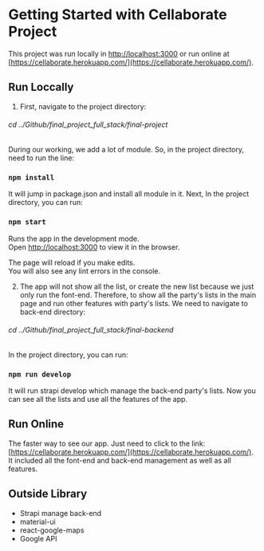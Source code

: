# Getting Started with Cellaborate Project

This project was run locally in [http://localhost:3000](http://localhost:3000) or run online at [https://cellaborate.herokuapp.com/](https://cellaborate.herokuapp.com/). 

## Run Loccally

1. First, navigate to the project directory: 
###### cd ../Github/final_project_full_stack/final-project
During our working, we add a lot of module. So, in the project directory, need to run the line:

### `npm install`

It will jump in package.json and install all module in it. Next, In the project directory, you can run:

### `npm start`

Runs the app in the development mode.\
Open [http://localhost:3000](http://localhost:3000) to view it in the browser.

The page will reload if you make edits.\
You will also see any lint errors in the console.

2. The app will not show all the list, or create the new list because we just only run the font-end. Therefore, to show all the party's lists in the main page and run other features with party's lists. We need to navigate to back-end directory:

###### cd ../Github/final_project_full_stack/final-backend

In the project directory, you can run:

### `npm run develop`

It will run strapi develop which manage the back-end party's lists. Now you can see all the lists and use all the features of the app. 

## Run Online

The faster way to see our app. Just need to click to the link: [https://cellaborate.herokuapp.com/](https://cellaborate.herokuapp.com/). It included all the font-end and back-end management as well as all features. 

## Outside Library
+ Strapi manage back-end
+ material-ui
+ react-google-maps
+ Google API